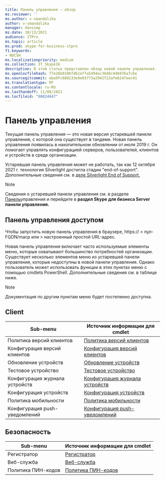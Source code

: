 ```yaml
---
title: Панель управления — обзор
ms.reviewer: ''
ms.author: v-smandalika
author: v-smandalika
manager: dansimp
ms.date: 10/13/2021
audience: ITPro
ms.topic: article
ms.prod: skype-for-business-itpro
f1.keywords:
- NOCSH
ms.localizationpriority: medium
ms.collection: IT_Skype16
description: В этой статье представлен обзор новой панели управления.
ms.openlocfilehash: 77e26b810bfd61effa5d94ec3648c440476a7cbe
ms.sourcegitcommit: eba9fc680233e9e03773a2942f22afe6247eec41
ms.translationtype: MT
ms.contentlocale: ru-RU
ms.lasthandoff: 11/08/2021
ms.locfileid: "60824647"
---
```

# <a name="control-panel"></a>Панель управления

Текущая панель управления — это новая версия устаревшей панели управления, с которой она существует в тандеме. Новая панель управления появилась в накопительном обновлении от июля 2019 г. Он помогает управлять конфигурацией серверов, пользователей, клиентов и устройств в среде организации.

Устаревшая панель управления может не работать, так как 12 октября 2021 г. технология Silverlight достигла стадии "end-of-support". Дополнительные сведения см. в [деле Silverlight End of Support.](https://support.microsoft.com/windows/silverlight-end-of-support-0a3be3c7-bead-e203-2dfd-74f0a64f1788)

> [!NOTE]
> Сведения о устаревшей панели управления см. в разделе [Панель](../SfbServer/management-tools/install-and-open-administrative-tools.md)управления и перейдите в **раздел Skype для бизнеса Server панели управления.**

## <a name="access-control-panel"></a>Панель управления доступом

Чтобы запустить новую панель управления в браузере, https:// &lt; пул-FQDN/macp или &gt; настроенный простой URL-адрес.

Новая панель управления включает часто используемые элементы меню, которые охватывают большинство потребностей организации. Существует несколько элементов меню из устаревшей панели управления, которые недоступны в новой панели управления. Однако пользователь может использовать функции в этих пунктах меню с помощью cmdlets PowerShell. Дополнительные сведения см. в таблице ниже.

> [!NOTE]
> Документация по другим пунктам меню будет постепенно доступна.

## <a name="client"></a>Client

|Sub-menu  |Источник информации для cmdlet  |
|---------|---------|
|Политика версий клиентов         |    [Политика версий клиентов](use-powershell-client-menu.md#client-version-policy)     |
|Конфигурация версий клиентов      |  [Конфигурация версий клиентов](use-powershell-client-menu.md#client-version-configuration)       |
|Обновление устройств    | [Обновление устройств](use-powershell-client-menu.md#device-update)        |
|Тестовое устройство     | [Тестовое устройство](use-powershell-client-menu.md#test-device)        |
|Конфигурация журнала устройств         |    [Конфигурация журнала устройств](use-powershell-client-menu.md#device-log-configuration)     |
|Конфигурация устройств         |    [Конфигурация устройств](use-powershell-client-menu.md#device-configuration)     |
|Политика мобильности         |    [Политика мобильности](use-powershell-client-menu.md#mobility-policy)     |
|Конфигурация push-уведомлений         |    [Конфигурация push-уведомлений](use-powershell-client-menu.md#push-notification-configuration)     |

## <a name="security"></a>Безопасность

|Sub-menu  |Источник информации для cmdlet  |
|---------|---------|
|Регистратор         |    [Регистратор](use-powershell-security-menu.md#registrar)     |
|Веб-служба      |  [Веб-служба](use-powershell-security-menu.md#web-service)       |
|Политика ПИН-кодов    | [Политика ПИН-кодов](use-powershell-security-menu.md#pin-policy)        |

